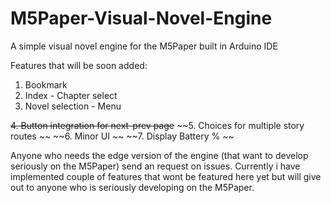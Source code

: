 # M5Paper-Visual-Novel-Engine
A simple visual novel engine for the M5Paper built in Arduino IDE


Features that will be soon added:

  1. Bookmark
  2. Index - Chapter select
  3. Novel selection - Menu
  
 ~~4. Button integration for next-prev page~~
 ~~5. Choices for multiple story routes ~~
 ~~6. Minor UI ~~
 ~~7. Display Battery % ~~
 
Anyone who needs the edge version of the engine (that want to develop seriously on the M5Paper) send an request on issues. Currently i have implemented couple of features that wont be featured here yet but will give out to anyone who is seriously developing on the M5Paper. 
